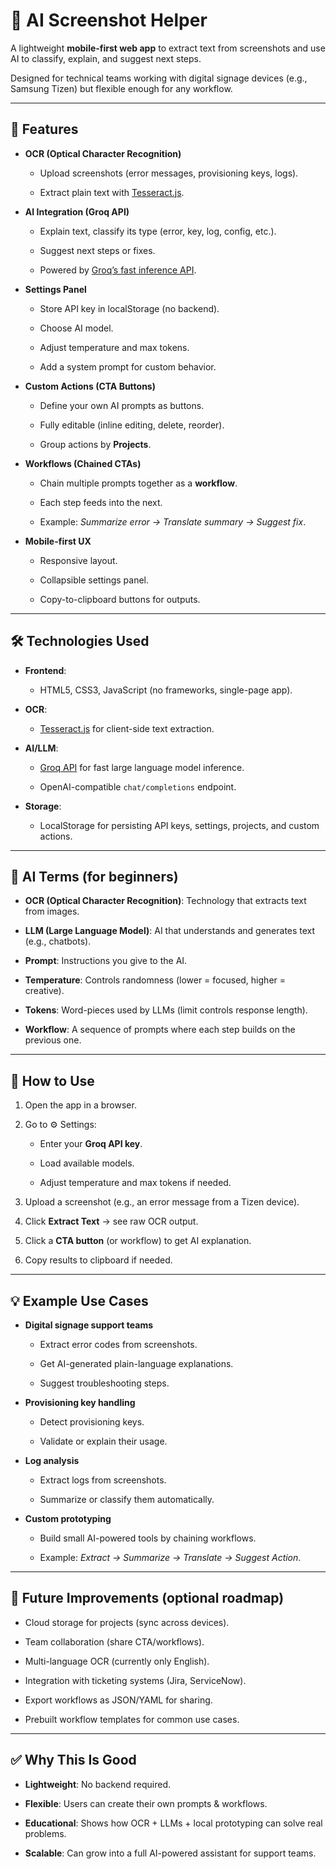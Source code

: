 # 📸 AI Screenshot Helper



A lightweight **mobile-first web app** to extract text from screenshots and use AI to classify, explain, and suggest next steps.  

Designed for technical teams working with digital signage devices (e.g., Samsung Tizen) but flexible enough for any workflow.  



---



## 🚀 Features



- **OCR (Optical Character Recognition)**  

  - Upload screenshots (error messages, provisioning keys, logs).  

  - Extract plain text with [Tesseract.js](https://github.com/naptha/tesseract.js).  



- **AI Integration (Groq API)**  

  - Explain text, classify its type (error, key, log, config, etc.).  

  - Suggest next steps or fixes.  

  - Powered by [Groq’s fast inference API](https://groq.com/).  



- **Settings Panel**  

  - Store API key in localStorage (no backend).  

  - Choose AI model.  

  - Adjust temperature and max tokens.  

  - Add a system prompt for custom behavior.  



- **Custom Actions (CTA Buttons)**  

  - Define your own AI prompts as buttons.  

  - Fully editable (inline editing, delete, reorder).  

  - Group actions by **Projects**.  



- **Workflows (Chained CTAs)**  

  - Chain multiple prompts together as a **workflow**.  

  - Each step feeds into the next.  

  - Example: *Summarize error → Translate summary → Suggest fix*.  



- **Mobile-first UX**  

  - Responsive layout.  

  - Collapsible settings panel.  

  - Copy-to-clipboard buttons for outputs.  



---



## 🛠️ Technologies Used



- **Frontend**:  

  - HTML5, CSS3, JavaScript (no frameworks, single-page app).  



- **OCR**:  

  - [Tesseract.js](https://github.com/naptha/tesseract.js) for client-side text extraction.  



- **AI/LLM**:  

  - [Groq API](https://console.groq.com/) for fast large language model inference.  

  - OpenAI-compatible `chat/completions` endpoint.  



- **Storage**:  

  - LocalStorage for persisting API keys, settings, projects, and custom actions.  



---



## 🔑 AI Terms (for beginners)



- **OCR (Optical Character Recognition)**: Technology that extracts text from images.  

- **LLM (Large Language Model)**: AI that understands and generates text (e.g., chatbots).  

- **Prompt**: Instructions you give to the AI.  

- **Temperature**: Controls randomness (lower = focused, higher = creative).  

- **Tokens**: Word-pieces used by LLMs (limit controls response length).  

- **Workflow**: A sequence of prompts where each step builds on the previous one.  



---



## 📖 How to Use



1. Open the app in a browser.  

2. Go to ⚙️ Settings:  

   - Enter your **Groq API key**.  

   - Load available models.  

   - Adjust temperature and max tokens if needed.  

3. Upload a screenshot (e.g., an error message from a Tizen device).  

4. Click **Extract Text** → see raw OCR output.  

5. Click a **CTA button** (or workflow) to get AI explanation.  

6. Copy results to clipboard if needed.  



---



## 💡 Example Use Cases



- **Digital signage support teams**  

  - Extract error codes from screenshots.  

  - Get AI-generated plain-language explanations.  

  - Suggest troubleshooting steps.  



- **Provisioning key handling**  

  - Detect provisioning keys.  

  - Validate or explain their usage.  



- **Log analysis**  

  - Extract logs from screenshots.  

  - Summarize or classify them automatically.  



- **Custom prototyping**  

  - Build small AI-powered tools by chaining workflows.  

  - Example: *Extract → Summarize → Translate → Suggest Action*.  



---



## 🔮 Future Improvements (optional roadmap)



- Cloud storage for projects (sync across devices).  

- Team collaboration (share CTA/workflows).  

- Multi-language OCR (currently only English).  

- Integration with ticketing systems (Jira, ServiceNow).  

- Export workflows as JSON/YAML for sharing.  

- Prebuilt workflow templates for common use cases.  



---



## ✅ Why This Is Good



- **Lightweight**: No backend required.  

- **Flexible**: Users can create their own prompts & workflows.  

- **Educational**: Shows how OCR + LLMs + local prototyping can solve real problems.  

- **Scalable**: Can grow into a full AI-powered assistant for support teams.  
